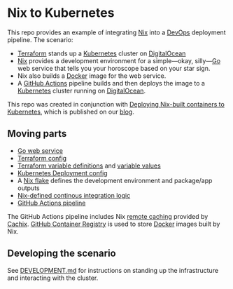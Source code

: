 # Nix to Kubernetes

This repo provides an example of integrating [Nix] into a [DevOps] deployment
pipeline. The scenario:

* [Terraform] stands up a [Kubernetes] cluster on [DigitalOcean][do]
* [Nix] provides a development environment for a simple&mdash;okay,
  silly&mdash;[Go] web service that tells you your horoscope based on your star
  sign.
* Nix also builds a [Docker] image for the web service.
* A [GitHub Actions][actions] pipeline builds and then deploys the image to a
  [Kubernetes] cluster running on [DigitalOcean][do].

This repo was created in conjunction with [Deploying Nix-built containers to
Kubernetes][post], which is published on our [blog].

## Moving parts

* [Go web service](./cmd/horoscope)
* [Terraform config](./main.tf)
* [Terraform variable definitions](./variables.tf) and [variable
  values](./terraform.tfvars)
* [Kubernetes Deployment config](./kubernetes/deployment.yaml)
* A [Nix flake](./flake.nix) defines the development environment and package/app
  outputs
* [Nix-defined continous integration logic](./nix/ci.nix)
* [GitHub Actions pipeline](./.github/workflows/ci.yml)

The GitHub Actions pipeline includes Nix [remote caching][cache] provided by
[Cachix]. [GitHub Container Registry][ghcr] is used to store [Docker] images
built by Nix.

## Developing the scenario

See [DEVELOPMENT.md](./DEVELOPMENT.md) for instructions on standing up the
infrastructure and interacting with the cluster.

[actions]: https://github.com/features/actions
[blog]: https://determinate.systems/posts
[cache]: https://nixos.wiki/wiki/Binary_Cache
[cachix]: https://cachix.org
[devops]: https://atlassian.com/devops
[do]: https://digitalocean.com
[docker]: https://docker.com
[ghcr]: https://github.com/features/packages
[go]: https://golang.org
[kubernetes]: https://kubernetes.io
[nix]: https://nixos.org
[post]: https://determinate.systems/posts/nix-to-kubernetes
[terraform]: https://terraform.io
